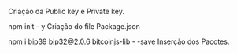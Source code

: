 Criação da Public key e Private key. 


npm init - y
 Criação do file Package.json

npm i bip39 bip32@2.0.6 bitcoinjs-lib - -save 
Inserção dos Pacotes. 

